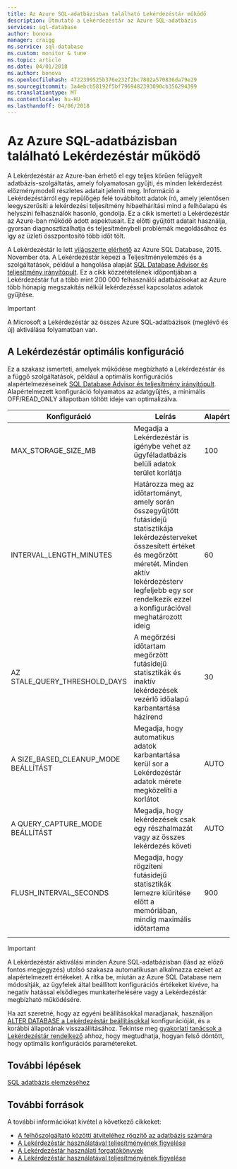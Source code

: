 ```yaml
---
title: Az Azure SQL-adatbázisban található Lekérdezéstár működő
description: Útmutató a Lekérdezéstár az Azure SQL-adatbázis
services: sql-database
author: bonova
manager: craigg
ms.service: sql-database
ms.custom: monitor & tune
ms.topic: article
ms.date: 04/01/2018
ms.author: bonova
ms.openlocfilehash: 4722399525b376e232f2bc7802a570836da79e29
ms.sourcegitcommit: 3a4ebcb58192f5bf7969482393090cb356294399
ms.translationtype: MT
ms.contentlocale: hu-HU
ms.lasthandoff: 04/06/2018
---
```

# <a name="operating-the-query-store-in-azure-sql-database"></a>Az Azure SQL-adatbázisban található Lekérdezéstár működő
A Lekérdezéstár az Azure-ban érhető el egy teljes körűen felügyelt adatbázis-szolgáltatás, amely folyamatosan gyűjti, és minden lekérdezést előzménymodell részletes adatait jeleníti meg. Információ a Lekérdezéstárról egy repülőgép felé továbbított adatok író, amely jelentősen leegyszerűsíti a lekérdezési teljesítmény hibaelhárítási mind a felhőalapú és helyszíni felhasználók hasonló, gondolja. Ez a cikk ismerteti a Lekérdezéstár az Azure-ban működő adott aspektusait. Ez előtti gyűjtött adatait használja, gyorsan diagnosztizálhatja és teljesítménybeli problémák megoldásához és így az üzleti összpontosító több időt tölt. 

A Lekérdezéstár le lett [világszerte elérhető](https://azure.microsoft.com/updates/general-availability-azure-sql-database-query-store/) az Azure SQL Database, 2015. November óta. A Lekérdezéstár képezi a Teljesítményelemzés és a szolgáltatások, például a hangolása alapját [SQL Database Advisor és teljesítmény irányítópult](https://azure.microsoft.com/updates/sqldatabaseadvisorga/). Ez a cikk közzétételének időpontjában a Lekérdezéstár fut a több mint 200 000 felhasználói adatbázisokat az Azure több hónapig megszakítás nélkül lekérdezéssel kapcsolatos adatok gyűjtése.

> [!IMPORTANT]
> A Microsoft a Lekérdezéstár az összes Azure SQL-adatbázisok (meglévő és új) aktiválása folyamatban van. 
> 
> 

## <a name="optimal-query-store-configuration"></a>A Lekérdezéstár optimális konfiguráció
Ez a szakasz ismerteti, amelyek működése megbízható a Lekérdezéstár és a függő szolgáltatások, például a optimális konfigurációs alapértelmezéseinek [SQL Database Advisor és teljesítmény irányítópult](https://azure.microsoft.com/updates/sqldatabaseadvisorga/). Alapértelmezett konfiguráció folyamatos az adatgyűjtés, a minimális OFF/READ_ONLY állapotban töltött ideje van optimalizálva.

| Konfiguráció | Leírás | Alapértelmezett | Megjegyzés |
| --- | --- | --- | --- |
| MAX_STORAGE_SIZE_MB |Megadja a Lekérdezéstár is igénybe vehet az ügyféladatbázis belüli adatok terület korlátja |100 |Az új adatbázisokat kényszerítése |
| INTERVAL_LENGTH_MINUTES |Határozza meg az időtartományt, amely során összegyűjtött futásidejű statisztikája lekérdezésterveket összesített értéket és megőrzött méretét. Minden aktív lekérdezésterv legfeljebb egy sor rendelkezik ezzel a konfigurációval meghatározott ideig |60 |Az új adatbázisokat kényszerítése |
| AZ STALE_QUERY_THRESHOLD_DAYS |A megőrzési időtartam megőrzött futásidejű statisztikák és inaktív lekérdezések vezérlő időalapú karbantartása házirend |30 |Az új adatbázisokat és adatbázisokat az előző alapértelmezetten (367) érvényes |
| A SIZE_BASED_CLEANUP_MODE BEÁLLÍTÁST |Megadja, hogy automatikus adatok karbantartása kerül sor a Lekérdezéstár adatok mérete megközelíti a korlátot |AUTO |Az összes adatbázisra érvényes |
| A QUERY_CAPTURE_MODE BEÁLLÍTÁST |Megadja, hogy lekérdezések csak egy részhalmazát vagy az összes lekérdezés követi |AUTO |Az összes adatbázisra érvényes |
| FLUSH_INTERVAL_SECONDS |Megadja, hogy rögzíteni futásidejű statisztikák lemezre kiürítése előtt a memóriában, mindig maximális időtartama |900 |Az új adatbázisokat kényszerítése |
|  | | | |

> [!IMPORTANT]
> A Lekérdezéstár aktiválási minden Azure SQL-adatbázisban (lásd az előző fontos megjegyzés) utolsó szakasza automatikusan alkalmazza ezeket az alapértelmezett értékeket. A ritka be, miután az Azure SQL Database nem módosítják, az ügyfelek által beállított konfigurációs értékeket kivéve, ha negatív hatással elsődleges munkaterhelésére vagy a Lekérdezéstár megbízható működésére.
> 
> 

Ha azt szeretné, hogy az egyéni beállításokkal maradjanak, használjon [ALTER DATABASE a Lekérdezéstár beállításokkal](https://msdn.microsoft.com/library/bb522682.aspx) konfigurációját, és a korábbi állapotának visszaállításához. Tekintse meg [gyakorlati tanácsok a Lekérdezéstár rendelkező](https://msdn.microsoft.com/library/mt604821.aspx) ahhoz, hogy megtudhatja, hogyan felső döntött, hogy optimális konfigurációs paramétereket.

## <a name="next-steps"></a>További lépések
[SQL adatbázis elemzéséhez](sql-database-performance.md)

## <a name="additional-resources"></a>További források
A további információkat kivétel a következő cikkeket:

* [A felhőszolgáltató közötti átviteléhez rögzítő az adatbázis számára](https://azure.microsoft.com/blog/query-store-a-flight-data-recorder-for-your-database) 
* [A Lekérdezéstár használatával teljesítményének figyelése](https://msdn.microsoft.com/library/dn817826.aspx)
* [A Lekérdezéstár használati forgatókönyvek](https://msdn.microsoft.com/library/mt614796.aspx)
* [A Lekérdezéstár használatával teljesítményének figyelése](https://msdn.microsoft.com/library/dn817826.aspx) 


